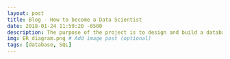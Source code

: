 ```yaml
---
layout: post
title: Blog - How to become a Data Scientist
date: 2018-01-24 11:59:20 -0500
description: The purpose of the project is to design and build a database for an online cellphone store. The database was built using PL/SQL which enables customers to register, check prices and availability, order product, and check order status. # Add post description (optional)
img: ER_diagram.png # Add image post (optional)
tags: [database, SQL]
---
```

